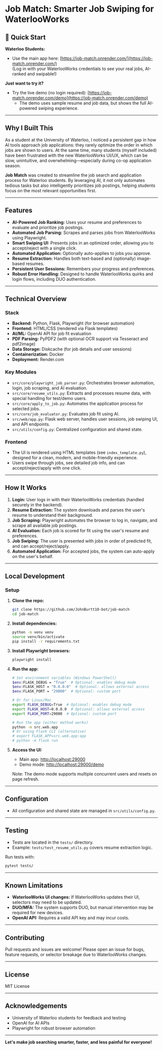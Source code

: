 # Job Match: Smarter Job Swiping for WaterlooWorks

## 🚀 Quick Start

**Waterloo Students:**
- Use the main app here: [https://job-match.onrender.com/](https://job-match.onrender.com/)  
(Log in with your WaterlooWorks credentials to see your real jobs, AI-ranked and swipable!)

**Just want to try it?**
- Try the live demo (no login required): [https://job-match.onrender.com/demo](https://job-match.onrender.com/demo)
  - The demo uses sample resume and job data, but shows the full AI-powered swiping experience.

---

## Why I Built This

As a student at the University of Waterloo, I noticed a persistent gap in how AI tools approach job applications: they rarely optimize the order in which jobs are shown to users. At the same time, many students (myself included) have been frustrated with the new WaterlooWorks UI/UX, which can be slow, unintuitive, and overwhelming—especially during co-op application season.

**Job Match** was created to streamline the job search and application process for Waterloo students. By leveraging AI, it not only automates tedious tasks but also intelligently prioritizes job postings, helping students focus on the most relevant opportunities first.

---

## Features

- **AI-Powered Job Ranking:** Uses your resume and preferences to evaluate and prioritize job postings.
- **Automated Job Parsing:** Scrapes and parses jobs from WaterlooWorks using Playwright.
- **Smart Swiping UI:** Presents jobs in an optimized order, allowing you to accept/reject with a single click.
- **Automated Application:** Optionally auto-applies to jobs you approve.
- **Resume Extraction:** Handles both text-based and (optionally) image-based resumes.
- **Persistent User Sessions:** Remembers your progress and preferences.
- **Robust Error Handling:** Designed to handle WaterlooWorks quirks and login flows, including DUO authentication.

---

## Technical Overview

### Stack

- **Backend:** Python, Flask, Playwright (for browser automation)
- **Frontend:** HTML/CSS (rendered via Flask templates)
- **AI/ML:** OpenAI API for job fit evaluation
- **PDF Parsing:** PyPDF2 (with optional OCR support via Tesseract and pdf2image)
- **Data Storage:** Diskcache (for job details and user sessions)
- **Containerization:** Docker
- **Deployment:** Render.com

### Key Modules

- `src/core/playwright_job_parser.py`: Orchestrates browser automation, login, job scraping, and AI evaluation.
- `src/core/resume_utils.py`: Extracts and processes resume data, with special handling for test/demo users.
- `src/core/apply_to_job.py`: Automates the application process for selected jobs.
- `src/core/job_evaluator.py`: Evaluates job fit using AI.
- `src/web/app.py`: Flask web server, handles user sessions, job swiping UI, and API endpoints.
- `src/utils/config.py`: Centralized configuration and shared state.

### Frontend

- The UI is rendered using HTML templates (see `index_template.py`), designed for a clean, modern, and mobile-friendly experience.
- Users swipe through jobs, see detailed job info, and can accept/reject/apply with one click.

---

## How It Works

1. **Login:** User logs in with their WaterlooWorks credentials (handled securely in the backend).
2. **Resume Extraction:** The system downloads and parses the user's resume to understand their background.
3. **Job Scraping:** Playwright automates the browser to log in, navigate, and scrape all available job postings.
4. **AI Evaluation:** Each job is scored for fit using the user's resume and preferences.
5. **Job Swiping:** The user is presented with jobs in order of predicted fit, and can accept/reject/apply.
6. **Automated Application:** For accepted jobs, the system can auto-apply on the user's behalf.

---

## Local Development


### Setup

1. **Clone the repo:**
   ```bash
   git clone https://github.com/JohnBurtt10-bot/job-match
   cd job-match
   ```

2. **Install dependencies:**
   ```bash
   python -m venv venv
   source venv/bin/activate
   pip install -r requirements.txt
   ```

3. **Install Playwright browsers:**
   ```bash
   playwright install
   ```

4. **Run the app:**
   ```bash
   # Set environment variables (Windows PowerShell)
   $env:FLASK_DEBUG = "True"  # Optional: enables debug mode
   $env:FLASK_HOST = "0.0.0.0"  # Optional: allows external access
   $env:FLASK_PORT = "29000"  # Optional: custom port

   # Or for Linux/Mac
   export FLASK_DEBUG=True  # Optional: enables debug mode
   export FLASK_HOST=0.0.0.0  # Optional: allows external access
   export FLASK_PORT=29000  # Optional: custom port

   # Run the app (either method works)
   python -m src.web.app
   # Or using Flask CLI (alternative)
   # export FLASK_APP=src.web.app:app
   # python -m flask run
   ```

5. **Access the UI:**  
   - Main app: [http://localhost:29000](http://localhost:29000)
   - Demo mode: [http://localhost:29000/demo](http://localhost:29000/demo)

   Note: The demo mode supports multiple concurrent users and resets on page refresh.
---

## Configuration

- All configuration and shared state are managed in `src/utils/config.py`.

---

## Testing

- Tests are located in the `tests/` directory.
- Example: `tests/test_resume_utils.py` covers resume extraction logic.

Run tests with:
```bash
pytest tests/
```

---

## Known Limitations

- **WaterlooWorks UI changes:** If WaterlooWorks updates their UI, selectors may need to be updated.
- **DUO/MFA:** The system supports DUO, but manual intervention may be required for new devices.
- **OpenAI API:** Requires a valid API key and may incur costs.

---

## Contributing

Pull requests and issues are welcome! Please open an issue for bugs, feature requests, or selector breakage due to WaterlooWorks changes.

---

## License

MIT License

---

## Acknowledgements

- University of Waterloo students for feedback and testing
- OpenAI for AI APIs
- Playwright for robust browser automation

---

**Let's make job searching smarter, faster, and less painful for everyone!** 
